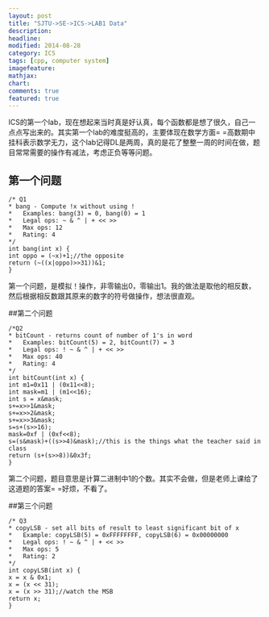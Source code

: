 ```yaml
---
layout: post
title: "SJTU->SE->ICS->LAB1 Data"
description: 
headline: 
modified: 2014-08-28
category: ICS
tags: [cpp, computer system]
imagefeature: 
mathjax: 
chart: 
comments: true
featured: true
---
```


ICS的第一个lab，现在想起来当时真是好认真，每个函数都是想了很久，自己一点点写出来的。其实第一个lab的难度挺高的，主要体现在数学方面= =高数期中挂科表示数学无力，这个lab记得DL是两周，真的是花了整整一周的时间在做，题目常常需要的操作有减法，考虑正负等等问题。

## 第一个问题

	/* Q1
 	* bang - Compute !x without using !
 	*   Examples: bang(3) = 0, bang(0) = 1
 	*   Legal ops: ~ & ^ | + << >>
 	*   Max ops: 12
 	*   Rating: 4 
 	*/
	int bang(int x) {
  	int oppo = (~x)+1;//the opposite
  	return (~((x|oppo)>>31))&1;
	}

第一个问题，是模拟！操作，非零输出0，零输出1。我的做法是取他的相反数，然后根据相反数跟其原来的数字的符号做操作，想法很直观。

##第二个问题

	/*Q2 
 	* bitCount - returns count of number of 1's in word 
 	*   Examples: bitCount(5) = 2, bitCount(7) = 3 
 	*   Legal ops: ! ~ & ^ | + << >> 
 	*   Max ops: 40 
 	*   Rating: 4 
 	*/  
	int bitCount(int x) {  
  	int m1=0x11 | (0x11<<8);  
  	int mask=m1 | (m1<<16);  
  	int s = x&mask;  
  	s+=x>>1&mask;  
  	s+=x>>2&mask;  
  	s+=x>>3&mask;  
  	s=s+(s>>16);  
 	mask=0xf | (0xf<<8);  
  	s=(s&mask)+((s>>4)&mask);//this is the things what the teacher said in class  
  	return (s+(s>>8))&0x3f;  
	}

第二个问题，题目意思是计算二进制中1的个数。其实不会做，但是老师上课给了这道题的答案= =好烦，不看了。

##第三个问题

	/* Q3 
 	* copyLSB - set all bits of result to least significant bit of x 
 	*   Example: copyLSB(5) = 0xFFFFFFFF, copyLSB(6) = 0x00000000 
 	*   Legal ops: ! ~ & ^ | + << >> 
 	*   Max ops: 5 
 	*   Rating: 2 
	*/  
	int copyLSB(int x) {  
  	x = x & 0x1;  
  	x = (x << 31);  
  	x = (x >> 31);//watch the MSB  
  	return x;  
	}    